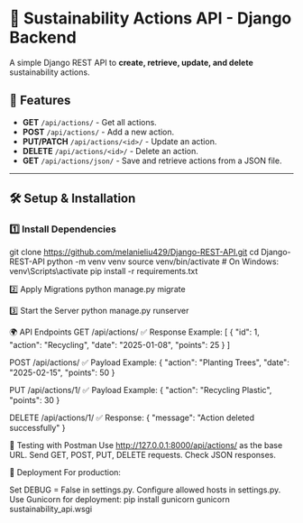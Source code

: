 # 🌱 Sustainability Actions API - Django Backend

A simple Django REST API to **create, retrieve, update, and delete** sustainability actions.

## 🚀 Features
- **GET** `/api/actions/` - Get all actions.
- **POST** `/api/actions/` - Add a new action.
- **PUT/PATCH** `/api/actions/<id>/` - Update an action.
- **DELETE** `/api/actions/<id>/` - Delete an action.
- **GET** `/api/actions/json/` - Save and retrieve actions from a JSON file.

---

## 🛠️ Setup & Installation

### 1️⃣ Install Dependencies
git clone https://github.com/melanieliu429/Django-REST-API.git
cd Django-REST-API
python -m venv venv
source venv/bin/activate  # On Windows: venv\Scripts\activate
pip install -r requirements.txt

2️⃣ Apply Migrations
python manage.py migrate

3️⃣ Start the Server
python manage.py runserver

🌍 API Endpoints
GET /api/actions/
✅ Response Example:
[
  {
    "id": 1,
    "action": "Recycling",
    "date": "2025-01-08",
    "points": 25
  }
]

POST /api/actions/
✅ Payload Example:
{
  "action": "Planting Trees",
  "date": "2025-02-15",
  "points": 50
}

PUT /api/actions/1/
✅ Payload Example:
{
  "action": "Recycling Plastic",
  "points": 30
}

DELETE /api/actions/1/
✅ Response:
{
  "message": "Action deleted successfully"
}

🧪 Testing with Postman
Use http://127.0.0.1:8000/api/actions/ as the base URL.
Send GET, POST, PUT, DELETE requests.
Check JSON responses.

🚀 Deployment
For production:

Set DEBUG = False in settings.py.
Configure allowed hosts in settings.py.
Use Gunicorn for deployment:
pip install gunicorn
gunicorn sustainability_api.wsgi
